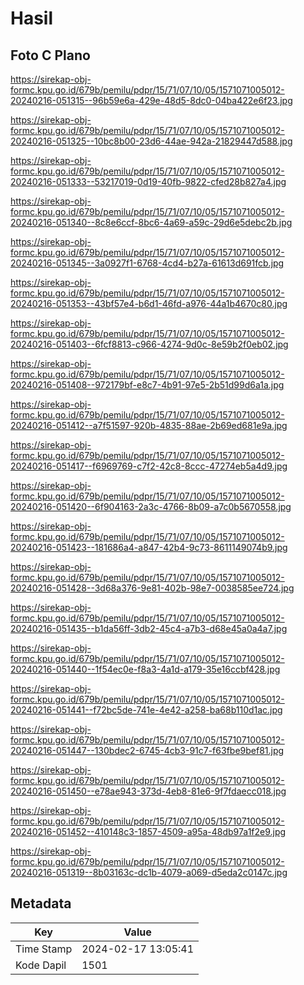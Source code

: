 # Hasil

## Foto C Plano

https://sirekap-obj-formc.kpu.go.id/679b/pemilu/pdpr/15/71/07/10/05/1571071005012-20240216-051315--96b59e6a-429e-48d5-8dc0-04ba422e6f23.jpg

https://sirekap-obj-formc.kpu.go.id/679b/pemilu/pdpr/15/71/07/10/05/1571071005012-20240216-051325--10bc8b00-23d6-44ae-942a-21829447d588.jpg

https://sirekap-obj-formc.kpu.go.id/679b/pemilu/pdpr/15/71/07/10/05/1571071005012-20240216-051333--53217019-0d19-40fb-9822-cfed28b827a4.jpg

https://sirekap-obj-formc.kpu.go.id/679b/pemilu/pdpr/15/71/07/10/05/1571071005012-20240216-051340--8c8e6ccf-8bc6-4a69-a59c-29d6e5debc2b.jpg

https://sirekap-obj-formc.kpu.go.id/679b/pemilu/pdpr/15/71/07/10/05/1571071005012-20240216-051345--3a0927f1-6768-4cd4-b27a-61613d691fcb.jpg

https://sirekap-obj-formc.kpu.go.id/679b/pemilu/pdpr/15/71/07/10/05/1571071005012-20240216-051353--43bf57e4-b6d1-46fd-a976-44a1b4670c80.jpg

https://sirekap-obj-formc.kpu.go.id/679b/pemilu/pdpr/15/71/07/10/05/1571071005012-20240216-051403--6fcf8813-c966-4274-9d0c-8e59b2f0eb02.jpg

https://sirekap-obj-formc.kpu.go.id/679b/pemilu/pdpr/15/71/07/10/05/1571071005012-20240216-051408--972179bf-e8c7-4b91-97e5-2b51d99d6a1a.jpg

https://sirekap-obj-formc.kpu.go.id/679b/pemilu/pdpr/15/71/07/10/05/1571071005012-20240216-051412--a7f51597-920b-4835-88ae-2b69ed681e9a.jpg

https://sirekap-obj-formc.kpu.go.id/679b/pemilu/pdpr/15/71/07/10/05/1571071005012-20240216-051417--f6969769-c7f2-42c8-8ccc-47274eb5a4d9.jpg

https://sirekap-obj-formc.kpu.go.id/679b/pemilu/pdpr/15/71/07/10/05/1571071005012-20240216-051420--6f904163-2a3c-4766-8b09-a7c0b5670558.jpg

https://sirekap-obj-formc.kpu.go.id/679b/pemilu/pdpr/15/71/07/10/05/1571071005012-20240216-051423--181686a4-a847-42b4-9c73-8611149074b9.jpg

https://sirekap-obj-formc.kpu.go.id/679b/pemilu/pdpr/15/71/07/10/05/1571071005012-20240216-051428--3d68a376-9e81-402b-98e7-0038585ee724.jpg

https://sirekap-obj-formc.kpu.go.id/679b/pemilu/pdpr/15/71/07/10/05/1571071005012-20240216-051435--b1da56ff-3db2-45c4-a7b3-d68e45a0a4a7.jpg

https://sirekap-obj-formc.kpu.go.id/679b/pemilu/pdpr/15/71/07/10/05/1571071005012-20240216-051440--1f54ec0e-f8a3-4a1d-a179-35e16ccbf428.jpg

https://sirekap-obj-formc.kpu.go.id/679b/pemilu/pdpr/15/71/07/10/05/1571071005012-20240216-051441--f72bc5de-741e-4e42-a258-ba68b110d1ac.jpg

https://sirekap-obj-formc.kpu.go.id/679b/pemilu/pdpr/15/71/07/10/05/1571071005012-20240216-051447--130bdec2-6745-4cb3-91c7-f63fbe9bef81.jpg

https://sirekap-obj-formc.kpu.go.id/679b/pemilu/pdpr/15/71/07/10/05/1571071005012-20240216-051450--e78ae943-373d-4eb8-81e6-9f7fdaecc018.jpg

https://sirekap-obj-formc.kpu.go.id/679b/pemilu/pdpr/15/71/07/10/05/1571071005012-20240216-051452--410148c3-1857-4509-a95a-48db97a1f2e9.jpg

https://sirekap-obj-formc.kpu.go.id/679b/pemilu/pdpr/15/71/07/10/05/1571071005012-20240216-051319--8b03163c-dc1b-4079-a069-d5eda2c0147c.jpg


## Metadata

| Key        | Value               |
| ---------- | ------------------- |
| Time Stamp | 2024-02-17 13:05:41 |
| Kode Dapil | 1501                |



